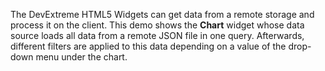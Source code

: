 The DevExtreme HTML5 Widgets can get data from a&nbsp;remote storage and process it&nbsp;on&nbsp;the client. This demo shows the **Chart** widget whose data source loads all data from a&nbsp;remote JSON file in&nbsp;one query. Afterwards, different filters are applied to&nbsp;this data depending on&nbsp;a&nbsp;value of&nbsp;the drop-down menu under the chart.